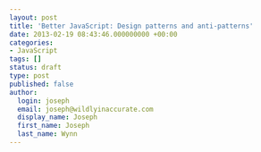 ```yaml
---
layout: post
title: 'Better JavaScript: Design patterns and anti-patterns'
date: 2013-02-19 08:43:46.000000000 +00:00
categories:
- JavaScript
tags: []
status: draft
type: post
published: false
author:
  login: joseph
  email: joseph@wildlyinaccurate.com
  display_name: Joseph
  first_name: Joseph
  last_name: Wynn
---
```


